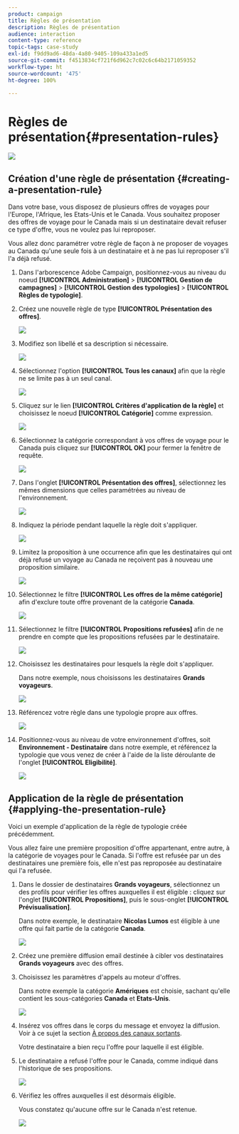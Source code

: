 ```yaml
---
product: campaign
title: Règles de présentation
description: Règles de présentation
audience: interaction
content-type: reference
topic-tags: case-study
exl-id: f9dd9ad6-48da-4a80-9405-109a433a1ed5
source-git-commit: f4513834cf721f6d962c7c02c6c64b2171059352
workflow-type: ht
source-wordcount: '475'
ht-degree: 100%

---
```


# Règles de présentation{#presentation-rules}

![](../../assets/v7-only.svg)

## Création d&#39;une règle de présentation {#creating-a-presentation-rule}

Dans votre base, vous disposez de plusieurs offres de voyages pour l&#39;Europe, l&#39;Afrique, les Etats-Unis et le Canada. Vous souhaitez proposer des offres de voyage pour le Canada mais si un destinataire devait refuser ce type d&#39;offre, vous ne voulez pas lui reproposer.

Vous allez donc paramétrer votre règle de façon à ne proposer de voyages au Canada qu&#39;une seule fois à un destinataire et à ne pas lui reproposer s&#39;il l&#39;a déjà refusé.

1. Dans l&#39;arborescence Adobe Campaign, positionnez-vous au niveau du noeud **[!UICONTROL Administration]** > **[!UICONTROL Gestion de campagnes]** > **[!UICONTROL Gestion des typologies]** > **[!UICONTROL Règles de typologie]**.
1. Créez une nouvelle règle de type **[!UICONTROL Présentation des offres]**.

   ![](assets/offer_typology_example_001.png)

1. Modifiez son libellé et sa description si nécessaire.

   ![](assets/offer_typology_example_002.png)

1. Sélectionnez l&#39;option **[!UICONTROL Tous les canaux]** afin que la règle ne se limite pas à un seul canal.

   ![](assets/offer_typology_example_003.png)

1. Cliquez sur le lien **[!UICONTROL Critères d&#39;application de la règle]** et choisissez le noeud **[!UICONTROL Catégorie]** comme expression.

   ![](assets/offer_typology_example_004.png)

1. Sélectionnez la catégorie correspondant à vos offres de voyage pour le Canada puis cliquez sur **[!UICONTROL OK]** pour fermer la fenêtre de requête.

   ![](assets/offer_typology_example_005.png)

1. Dans l&#39;onglet **[!UICONTROL Présentation des offres]**, sélectionnez les mêmes dimensions que celles paramétrées au niveau de l&#39;environnement.

   ![](assets/offer_typology_example_006.png)

1. Indiquez la période pendant laquelle la règle doit s&#39;appliquer.

   ![](assets/offer_typology_example_007.png)

1. Limitez la proposition à une occurrence afin que les destinataires qui ont déjà refusé un voyage au Canada ne reçoivent pas à nouveau une proposition similaire.

   ![](assets/offer_typology_example_008.png)

1. Sélectionnez le filtre **[!UICONTROL Les offres de la même catégorie]** afin d&#39;exclure toute offre provenant de la catégorie **Canada**.

   ![](assets/offer_typology_example_020.png)

1. Sélectionnez le filtre **[!UICONTROL Propositions refusées]** afin de ne prendre en compte que les propositions refusées par le destinataire.

   ![](assets/offer_typology_example_021.png)

1. Choisissez les destinataires pour lesquels la règle doit s&#39;appliquer.

   Dans notre exemple, nous choisissons les destinataires **Grands voyageurs**.

   ![](assets/offer_typology_example_009.png)

1. Référencez votre règle dans une typologie propre aux offres.

   ![](assets/offer_typology_example_013.png)

1. Positionnez-vous au niveau de votre environnement d&#39;offres, soit **Environnement - Destinataire** dans notre exemple, et référencez la typologie que vous venez de créer à l&#39;aide de la liste déroulante de l&#39;onglet **[!UICONTROL Eligibilité]**.

   ![](assets/offer_typology_example_014.png)

## Application de la règle de présentation {#applying-the-presentation-rule}

Voici un exemple d&#39;application de la règle de typologie créée précédemment.

Vous allez faire une première proposition d&#39;offre appartenant, entre autre, à la catégorie de voyages pour le Canada. Si l&#39;offre est refusée par un des destinataires une première fois, elle n&#39;est pas reproposée au destinataire qui l&#39;a refusée.

1. Dans le dossier de destinataires **Grands voyageurs**, sélectionnez un des profils pour vérifier les offres auxquelles il est éligible : cliquez sur l&#39;onglet **[!UICONTROL Propositions]**, puis le sous-onglet **[!UICONTROL Prévisualisation]**.

   Dans notre exemple, le destinataire **Nicolas Lumos** est éligible à une offre qui fait partie de la catégorie **Canada**.

   ![](assets/offer_typology_example_015.png)

1. Créez une première diffusion email destinée à cibler vos destinataires **Grands voyageurs** avec des offres.
1. Choisissez les paramètres d&#39;appels au moteur d&#39;offres.

   Dans notre exemple la catégorie **Amériques** est choisie, sachant qu&#39;elle contient les sous-catégories **Canada** et **Etats-Unis**.

   ![](assets/offer_typology_example_016.png)

1. Insérez vos offres dans le corps du message et envoyez la diffusion. Voir à ce sujet la section [À propos des canaux sortants](../../interaction/using/about-outbound-channels.md).

   Votre destinataire a bien reçu l&#39;offre pour laquelle il est éligible.

1. Le destinataire a refusé l&#39;offre pour le Canada, comme indiqué dans l&#39;historique de ses propositions.

   ![](assets/offer_typology_example_018.png)

1. Vérifiez les offres auxquelles il est désormais éligible.

   Vous constatez qu&#39;aucune offre sur le Canada n&#39;est retenue.

   ![](assets/offer_typology_example_019.png)
